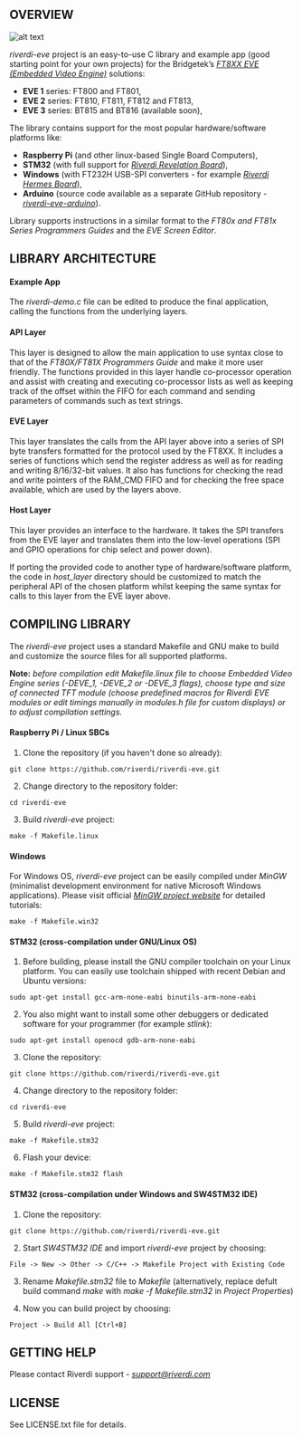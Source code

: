 OVERVIEW
--------
![alt text](http://circuitcellar.com/wp-content/uploads/2016/10/FTDI-Img.png "riverdi-logo")

*riverdi-eve* project is an easy-to-use C library and example app (good starting point for your own projects) for the Bridgetek’s [*FT8XX EVE (Embedded Video Engine)*](http://brtchip.com/eve/) solutions:

- __EVE 1__ series: FT800 and FT801,
- __EVE 2__ series: FT810, FT811, FT812 and FT813,
- __EVE 3__ series: BT815 and BT816 (available soon),

The library contains support for the most popular hardware/software platforms like:

* __Raspberry Pi__ (and other linux-based Single Board Computers),
* __STM32__ (with full support for [*Riverdi Revelation Board*](https://riverdi.com/product/riverdi-revelation-board/)),
* __Windows__ (with FT232H USB-SPI converters - for example [*Riverdi Hermes Board*](https://riverdi.com/product/hermes-board/)),
* __Arduino__ (source code available as a separate GitHub repository - [*riverdi-eve-arduino*](https://github.com/riverdi/riverdi-eve-arduino)).

Library supports instructions in a similar format to the *FT80x and FT81x Series Programmers Guides* and the *EVE Screen Editor*. 

LIBRARY ARCHITECTURE
--------------------

#### Example App

The *riverdi-demo.c* file can be edited to produce the final application, calling the functions from the underlying layers.

#### API Layer

This layer is designed to allow the main application to use syntax close to that of the *FT80X/FT81X Programmers Guide* and make it more user friendly. The functions provided in this layer handle co-processor operation and assist with creating and executing co-processor lists as well as keeping track of the offset within the FIFO for each command and sending parameters of commands such as text strings.

#### EVE Layer

This layer translates the calls from the API layer above into a series of SPI byte transfers formatted for the protocol used by the FT8XX. It includes a series of functions which send the register address as well as for reading and writing 8/16/32-bit values. It also has functions for checking the read and write pointers of the RAM_CMD FIFO and for checking the free space available, which are used by the layers above. 

#### Host Layer

This layer provides an interface to the hardware. It takes the SPI transfers from the EVE layer and translates them into the low-level operations (SPI and GPIO operations for chip select and power down).

If porting the provided code to another type of hardware/software platform, the code in *host_layer* directory should be customized to match the peripheral API of the chosen platform whilst keeping the same syntax for calls to this layer from the EVE layer above.

COMPILING LIBRARY
-----------------

The *riverdi-eve* project uses a standard Makefile and GNU make to build and customize the source files for all supported platforms.

__Note:__ *before compilation edit Makefile.linux file to choose Embedded Video Engine series (-DEVE_1, -DEVE_2 or -DEVE_3 flags), choose type and size of connected TFT module (choose predefined macros for Riverdi EVE modules or edit timings manually in modules.h file for custom displays) or to adjust compilation settings.*  

#### Raspberry Pi / Linux SBCs

1. Clone the repository (if you haven't done so already):
```
git clone https://github.com/riverdi/riverdi-eve.git
```
2. Change directory to the repository folder:
```
cd riverdi-eve
```
3. Build *riverdi-eve* project:
```
make -f Makefile.linux
```

#### Windows

For Windows OS, *riverdi-eve* project can be easily compiled under *MinGW* (minimalist development environment for native Microsoft Windows applications). Please visit official [*MinGW project website*](http://www.mingw.org/) for detailed tutorials:
```
make -f Makefile.win32
```

#### STM32 (cross-compilation under GNU/Linux OS)

1. Before building, please install the GNU compiler toolchain on your Linux platform. You can easily use toolchain shipped with recent Debian and Ubuntu versions:
```
sudo apt-get install gcc-arm-none-eabi binutils-arm-none-eabi
```
2. You also might want to install some other debuggers or dedicated software for your programmer (for example *stlink*):
```
sudo apt-get install openocd gdb-arm-none-eabi 
```
3. Clone the repository:
```
git clone https://github.com/riverdi/riverdi-eve.git
```
4. Change directory to the repository folder:
```
cd riverdi-eve
```
5. Build *riverdi-eve* project:
```
make -f Makefile.stm32
```
6. Flash your device:
```
make -f Makefile.stm32 flash
```

#### STM32 (cross-compilation under Windows and SW4STM32 IDE)

1. Clone the repository:
```
git clone https://github.com/riverdi/riverdi-eve.git
```
2. Start *SW4STM32 IDE* and import *riverdi-eve* project by choosing:
```
File -> New -> Other -> C/C++ -> Makefile Project with Existing Code
```
3. Rename *Makefile.stm32* file to *Makefile* (alternatively, replace defult build command *make* with *make -f Makefile.stm32* in *Project Properties*)

4. Now you can build project by choosing:
```
Project -> Build All [Ctrl+B]
```

GETTING HELP
------------

Please contact Riverdi support - [*<support@riverdi.com>*](support@riverdi.com)

LICENSE
-------

See LICENSE.txt file for details.
